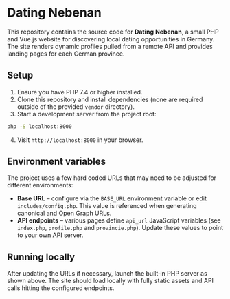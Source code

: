 # Dating Nebenan

This repository contains the source code for **Dating Nebenan**, a small PHP and Vue.js website for discovering local dating opportunities in Germany. The site renders dynamic profiles pulled from a remote API and provides landing pages for each German province.

## Setup

1. Ensure you have PHP 7.4 or higher installed.
2. Clone this repository and install dependencies (none are required outside of the provided `vendor` directory).
3. Start a development server from the project root:

```bash
php -S localhost:8000
```

4. Visit `http://localhost:8000` in your browser.

## Environment variables

The project uses a few hard coded URLs that may need to be adjusted for different environments:

- **Base URL** – configure via the `BASE_URL` environment variable or edit `includes/config.php`. This value is referenced when generating canonical and Open Graph URLs.
- **API endpoints** – various pages define `api_url` JavaScript variables (see `index.php`, `profile.php` and `provincie.php`). Update these values to point to your own API server.

## Running locally

After updating the URLs if necessary, launch the built‑in PHP server as shown above. The site should load locally with fully static assets and API calls hitting the configured endpoints.
